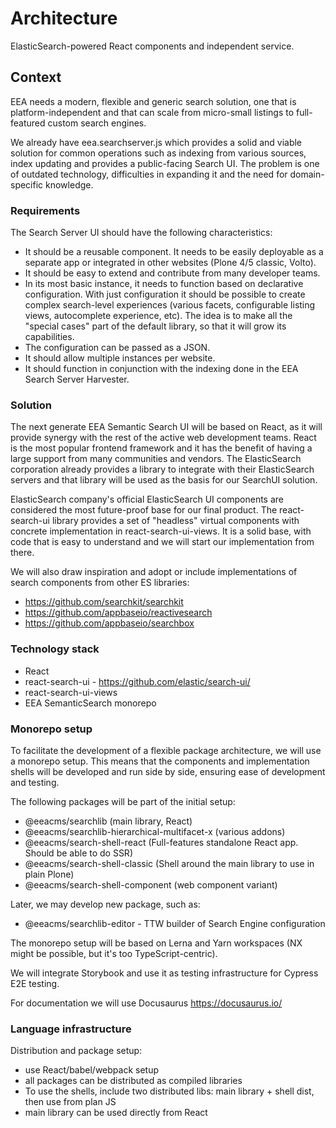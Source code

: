 # Architecture

ElasticSearch-powered React components and independent service.

## Context

EEA needs a modern, flexible and generic search solution, one that is
platform-independent and that can scale from micro-small listings to
full-featured custom search engines.

We already have eea.searchserver.js which provides a solid and viable solution
for common operations such as indexing from various sources, index updating and
provides a public-facing Search UI. The problem is one of outdated technology,
difficulties in expanding it and the need for domain-specific knowledge.

### Requirements

The Search Server UI should have the following characteristics:

- It should be a reusable component. It needs to be easily deployable as a
separate app or integrated in other websites (Plone 4/5 classic, Volto).
- It should be easy to extend and contribute from many developer teams.
- In its most basic instance, it needs to function based on declarative
  configuration. With just configuration it should be possible to create
  complex search-level experiences (various facets, configurable listing views,
  autocomplete experience, etc). The idea is to make all the "special cases"
  part of the default library, so that it will grow its capabilities.
- The configuration can be passed as a JSON.
- It should allow multiple instances per website.
- It should function in conjunction with the indexing done in the EEA Search
Server Harvester.

### Solution

The next generate EEA Semantic Search UI will be based on React, as it will
provide synergy with the rest of the active web development teams. React is the
most popular frontend framework and it has the benefit of having a large
support from many communities and vendors. The ElasticSearch corporation
already provides a library to integrate with their ElasticSearch servers and
that library will be used as the basis for our SearchUI solution.

ElasticSearch company's official ElasticSearch UI components are considered the
most future-proof base for our final product. The react-search-ui library
provides a set of "headless" virtual components with concrete implementation in
react-search-ui-views. It is a solid base, with code that is easy to understand
and we will start our implementation from there.

We will also draw inspiration and adopt or include implementations of search
components from other ES libraries:

- https://github.com/searchkit/searchkit
- https://github.com/appbaseio/reactivesearch
- https://github.com/appbaseio/searchbox

### Technology stack

  * React
  * react-search-ui - https://github.com/elastic/search-ui/
  * react-search-ui-views
  * EEA SemanticSearch monorepo

### Monorepo setup

To facilitate the development of a flexible package architecture, we will use
a monorepo setup. This means that the components and implementation shells will
be developed and run side by side, ensuring ease of development and testing.

The following packages will be part of the initial setup:

  * @eeacms/searchlib (main library, React)
  * @eeacms/searchlib-hierarchical-multifacet-x (various addons)
  * @eeacms/search-shell-react (Full-features standalone React app. Should be able to do SSR)
  * @eeacms/search-shell-classic (Shell around the main library to use in plain Plone)
  * @eeacms/search-shell-component (web component variant)

Later, we may develop new package, such as:

  * @eeacms/searchlib-editor - TTW builder of Search Engine configuration

The monorepo setup will be based on Lerna and Yarn workspaces (NX might be possible, but it's too TypeScript-centric).

We will integrate Storybook and use it as testing infrastructure for Cypress E2E testing.

For documentation we will use Docusaurus https://docusaurus.io/

### Language infrastructure

Distribution and package setup:

  * use React/babel/webpack setup
  * all packages can be distributed as compiled libraries
  * To use the shells, include two distributed libs: main library + shell dist,
    then use from plan JS
  * main library can be used directly from React

